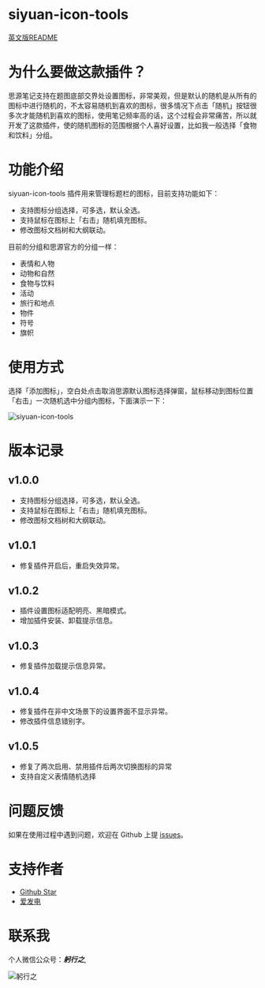 # siyuan-icon-tools

[英文版README](./README.md)


# 为什么要做这款插件？


思源笔记支持在题图底部交界处设置图标，非常美观，但是默认的随机是从所有的图标中进行随机的，不太容易随机到喜欢的图标，很多情况下点击「随机」按钮很多次才能随机到喜欢的图标，使用笔记频率高的话，这个过程会非常痛苦，所以就开发了这款插件，使的随机图标的范围根据个人喜好设置，比如我一般选择「食物和饮料」分组。

# 功能介绍

siyuan-icon-tools 插件用来管理标题栏的图标，目前支持功能如下：
- 支持图标分组选择，可多选，默认全选。
- 支持鼠标在图标上「右击」随机填充图标。
- 修改图标文档树和大纲联动。

目前的分组和思源官方的分组一样：
- 表情和人物
- 动物和自然
- 食物与饮料
- 活动
- 旅行和地点
- 物件
- 符号
- 旗帜

# 使用方式

选择「添加图标」，空白处点击取消思源默认图标选择弹窗，鼠标移动到图标位置「右击」一次随机选中分组内图标，下面演示一下：

![siyuan-icon-tools](https://note.youdao.com/yws/public/resource/c44ec5cb300d316b051daa81a0214d67/xmlnote/WEBRESOURCEcdd196533a67f8fe7f21b27894a22c7b/133383)


# 版本记录

## v1.0.0

- 支持图标分组选择，可多选，默认全选。
- 支持鼠标在图标上「右击」随机填充图标。
- 修改图标文档树和大纲联动。

## v1.0.1

- 修复插件开启后，重启失效异常。

## v1.0.2

- 插件设置图标适配明亮、黑暗模式。
- 增加插件安装、卸载提示信息。

## v1.0.3

- 修复插件加载提示信息异常。

## v1.0.4

- 修复插件在非中文场景下的设置界面不显示异常。
- 修改插件信息错别字。

## v1.0.5

- 修复了两次启用、禁用插件后两次切换图标的异常
- 支持自定义表情随机选择

# 问题反馈

如果在使用过程中遇到问题，欢迎在 Github 上提 [issues](https://github.com/jzmanu/siyuan-title-icon-manager/issues)。

# 支持作者

- [Github Star](https://github.com/jzmanu/siyuan-icon-tools)
- [爱发电](https://afdian.net/a/jzman)

# 联系我

个人微信公众号：***躬行之***,

![躬行之](https://note.youdao.com/yws/public/resource/c44ec5cb300d316b051daa81a0214d67/xmlnote/WEBRESOURCE2a2853abaea4762043b5aa6d951385d4/133373)




